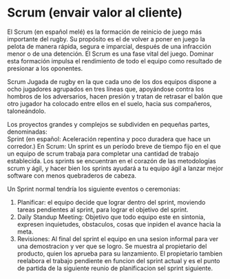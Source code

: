 # Scrum (envair valor al cliente)

El Scrum (en español melé) es la formación de reinicio de juego más importante del rugby. 
Su propósito es el de volver a poner en juego la pelota de manera rápida, segura e imparcial, 
después de una infracción menor o de una detención. El Scrum es una fase vital del juego. 
Dominar esta formación impulsa el rendimiento de todo el equipo como resultado de presionar a los oponentes.

Scrum Jugada de rugby en la que cada uno de los dos equipos dispone 
a ocho jugadores agrupados en tres líneas que, apoyándose contra los hombros de los adversarios, 
hacen presión y tratan de retrasar el balón que otro jugador ha colocado entre ellos en el suelo, 
hacia sus compañeros, taloneándolo. 

Los proyectos grandes y complejos se subdividen en pequeñas partes, denominadas:  
Sprint (en español: Aceleración repentina y poco duradera que hace un corredor.)
En Scrum: Un sprint es un período breve de tiempo fijo en el que un equipo de scrum trabaja para completar 
una cantidad de trabajo establecida. Los sprints se encuentran en el corazón de las metodologías scrum y ágil, 
y hacer bien los sprints ayudará a tu equipo ágil a lanzar mejor software con menos quebraderos de cabeza.

Un Sprint normal tendría los siguiente eventos o ceremonias:

1. Planificar: el equipo decide que lograr dentro del sprint, moviendo tareas pendientes al sprint, para lograr el objetivo del sprint.
2. Daily Standup Meeting: Objetivo que todo equipo este en sintonia, expresen inquietudes, obstaculos, cosas que inpiden el avance hacia la meta.
3. Revisiones: Al final del sprint el equipo en una sesion informal para ver una demostracion y ver que se logro. Se muestra al propietario del producto, quien los aprueba para su lanzamiento. El propietario tambien reelabora el trabajo pendiente en funcion del sprint actual y es el punto de partida de la siguiente reunio de planificacion sel sprint siguiente.
